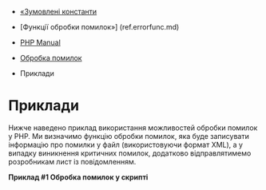 - [«Зумовлені константи](errorfunc.constants.md)
- [Функції обробки помилок»] (ref.errorfunc.md)

- [PHP Manual](index.md)
- [Обробка помилок](book.errorfunc.md)
- Приклади

# Приклади

Нижче наведено приклад використання можливостей обробки помилок у
PHP. Ми визначимо функцію обробки помилок, яка буде записувати
інформацію про помилки у файл (використовуючи формат XML), а у випадку
виникнення критичних помилок, додатково відправлятимемо
розробникам лист із повідомленням.

**Приклад #1 Обробка помилок у скрипті**


